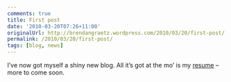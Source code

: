 ```yaml
---
comments: true
title: First post
date: '2010-03-20T07:26+11:00'
originalUrl: http://brendangraetz.wordpress.com/2010/03/20/first-post/
permalink: /2010/03/20/first-post/
tags: [blog, news]
---
```


<p>I&#8217;ve now got myself a shiny new blog. All it&#8217;s got at the mo&#8217; is my <a href="https://www.linkedin.com/in/brendangraetz/">resume</a> &#8211; more to come soon.</p>
